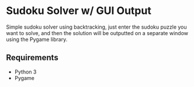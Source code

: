 # Sudoku Solver w/ GUI Output
Simple sudoku solver using backtracking, just enter the sudoku puzzle you want to solve, and then the solution will be outputted on a separate window using the Pygame library.

## Requirements
- Python 3
- Pygame
